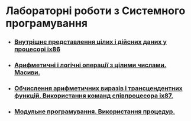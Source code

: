 # Лабораторні роботи з Системного програмування

+ ### [Внутрішнє представлення цілих і дійсних даних у процесорі ix86](./1-01-IP-03-Baran.asm)
+ ### [Арифметичні і логічні операції з цілими числами. Масиви.](./5-01-IP-03-Baran.asm)
+ ### [Обчислення арифметичних виразів і трансцендентних функцій. Використання команд співпроцесора ix87.](./6-01-IP-03-Baran.asm)
+ ### [Модульне програмування. Використання процедур. ](./7-01-IP-03-Baran.asm)
